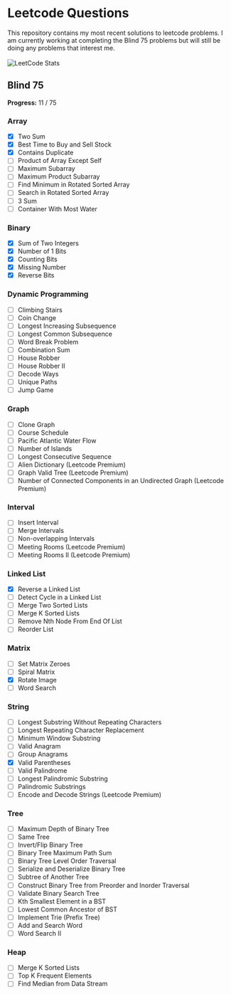 # Leetcode Questions
This repository contains my most recent solutions to leetcode problems. I am currently working at completing the Blind 75 problems but will still be doing any problems that interest me.
<br><br>
![LeetCode Stats](https://leetcard.jacoblin.cool/MikaVohl?theme=nord&font=Abel&ext=activity)
<br>
## Blind 75
**Progress:** 11 / 75

### Array
- [x] Two Sum
- [x] Best Time to Buy and Sell Stock
- [x] Contains Duplicate
- [ ] Product of Array Except Self
- [ ] Maximum Subarray
- [ ] Maximum Product Subarray
- [ ] Find Minimum in Rotated Sorted Array
- [ ] Search in Rotated Sorted Array
- [ ] 3 Sum
- [ ] Container With Most Water
### Binary
- [x] Sum of Two Integers
- [x] Number of 1 Bits
- [x] Counting Bits
- [x] Missing Number
- [x] Reverse Bits
### Dynamic Programming
- [ ] Climbing Stairs
- [ ] Coin Change
- [ ] Longest Increasing Subsequence
- [ ] Longest Common Subsequence
- [ ] Word Break Problem
- [ ] Combination Sum
- [ ] House Robber
- [ ] House Robber II
- [ ] Decode Ways
- [ ] Unique Paths
- [ ] Jump Game
### Graph
- [ ] Clone Graph
- [ ] Course Schedule
- [ ] Pacific Atlantic Water Flow
- [ ] Number of Islands
- [ ] Longest Consecutive Sequence
- [ ] Alien Dictionary (Leetcode Premium)
- [ ] Graph Valid Tree (Leetcode Premium)
- [ ] Number of Connected Components in an Undirected Graph (Leetcode Premium)
### Interval
- [ ] Insert Interval
- [ ] Merge Intervals
- [ ] Non-overlapping Intervals
- [ ] Meeting Rooms (Leetcode Premium)
- [ ] Meeting Rooms II (Leetcode Premium)
### Linked List
- [x] Reverse a Linked List
- [ ] Detect Cycle in a Linked List
- [ ] Merge Two Sorted Lists
- [ ] Merge K Sorted Lists
- [ ] Remove Nth Node From End Of List
- [ ] Reorder List
### Matrix
- [ ] Set Matrix Zeroes
- [ ] Spiral Matrix
- [x] Rotate Image
- [ ] Word Search
### String
- [ ] Longest Substring Without Repeating Characters
- [ ] Longest Repeating Character Replacement
- [ ] Minimum Window Substring
- [ ] Valid Anagram
- [ ] Group Anagrams
- [x] Valid Parentheses
- [ ] Valid Palindrome
- [ ] Longest Palindromic Substring
- [ ] Palindromic Substrings
- [ ] Encode and Decode Strings (Leetcode Premium)
### Tree
- [ ] Maximum Depth of Binary Tree
- [ ] Same Tree
- [ ] Invert/Flip Binary Tree
- [ ] Binary Tree Maximum Path Sum
- [ ] Binary Tree Level Order Traversal
- [ ] Serialize and Deserialize Binary Tree
- [ ] Subtree of Another Tree
- [ ] Construct Binary Tree from Preorder and Inorder Traversal
- [ ] Validate Binary Search Tree
- [ ] Kth Smallest Element in a BST
- [ ] Lowest Common Ancestor of BST
- [ ] Implement Trie (Prefix Tree)
- [ ] Add and Search Word
- [ ] Word Search II
### Heap
- [ ] Merge K Sorted Lists
- [ ] Top K Frequent Elements
- [ ] Find Median from Data Stream
